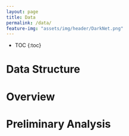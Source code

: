 ```yaml
---
layout: page
title: Data
permalink: /data/
feature-img: "assets/img/header/DarkNet.png"
---
```

* TOC
{:toc}

# Data Structure

# Overview

# Preliminary Analysis
